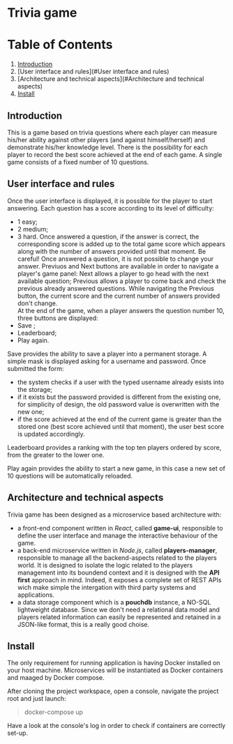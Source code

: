 # Trivia game

# Table of Contents
1. [Introduction](#Introduction)
2. [User interface and rules](#User interface and rules)
3. [Architecture and technical aspects](#Architecture and technical aspects)
3. [Install](#Install)

## Introduction
This is a game based on trivia questions where each player can measure his/her ability against other players (and against himself/herself) and demonstrate his/her knowledge level. There is the possibility for each player to record the best score achieved at the end of each game. A single game consists of a fixed number of 10 questions.  

## User interface and rules
Once the user interface is displayed, it is possible for the player to start answering. Each question has a score according to its level of difficulty: 
- 1 easy;
- 2 medium;
- 3 hard.
Once answered a question, if the answer is correct, the corresponding score is added up to the total game score which appears along with the number of answers provided until that moment.
Be careful! Once answered a question, it is not possible to change your answer.
Previuos and Next buttons are available in order to navigate a player's game panel: Next allows a player to go head with the next available question; Previous allows a player to come back and check the previous already answered questions.
While navigating the Previous button, the current score and the current number of answers provided don't change.      
At the end of the game, when a player answers the question number 10, three buttons are displayed: 
- Save ;
- Leaderboard;
- Play again.  

Save provides the ability to save a player into a permanent storage. A simple mask is displayed asking for a username and password. Once submitted the form:
- the system checks if a user with the typed username already esists into the storage;
- if it exists but the password provided is different from the existing one, for simplicity of design, the old password value is overwritten with the new one;
- if the score achieved at the end of the current game is greater than the stored one (best score achieved until that moment), the user best score is updated accordingly. 

Leaderboard provides a ranking with the top ten players ordered by score, from the greater to the lower one.

Play again provides the ability to start a new game, in this case a new set of 10 questions will be automatically reloaded. 

## Architecture and technical aspects
Trivia game has been designed as a microservice based architecture with:
- a front-end component written in *React*, called **game-ui**, responsible to define the user interface and manage the interactive behaviour of the game.
- a back-end microservice written in *Node.js*, called **players-manager**, responsible to manage all the backend-aspects related to the players world. It is designed to isolate the logic related to the players management into its boundend context and it is designed with the **API first** approach in mind. Indeed, it exposes a complete set of REST APIs wich make simple the intergation with third party systems and applications.      
- a data storage component which is a **pouchdb** instance, a NO-SQL lightweight database. Since we don't need a relational data model and players related information can easily be represented and retained in a JSON-like format, this is a really good choise.     

## Install
The only requirement for running application is having Docker installed on your host machine.
Microservices will be instantiated as Docker containers and maaged by Docker compose. 

After cloning the project workspace, open a console, navigate the project root and just launch: 

> docker-compose up

Have a look at the console's log in order to check if containers are correctly set-up.